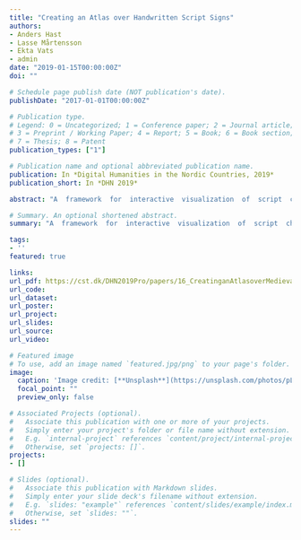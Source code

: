 ```yaml
---
title: "Creating an Atlas over Handwritten Script Signs"
authors:
- Anders Hast
- Lasse Mårtensson
- Ekta Vats
- admin
date: "2019-01-15T00:00:00Z"
doi: ""

# Schedule page publish date (NOT publication's date).
publishDate: "2017-01-01T00:00:00Z"

# Publication type.
# Legend: 0 = Uncategorized; 1 = Conference paper; 2 = Journal article;
# 3 = Preprint / Working Paper; 4 = Report; 5 = Book; 6 = Book section;
# 7 = Thesis; 8 = Patent
publication_types: ["1"]

# Publication name and optional abbreviated publication name.
publication: In *Digital Humanities in the Nordic Countries, 2019*
publication_short: In *DHN 2019*

abstract: "A  framework  for  interactive  visualization  of  script  characteristics,  as  present  in  the  form  of  handwritten  letters,  is  proposed  in this  work.  The  basic  idea  behind  this  investigation  is  to  lay  the  foundations  for  creating  a  comprehensive  atlas  over  letter  forms  extracted from a large collection of handwritten documents, with minimal human guidance. The visualization of the results is based on the atlas metaphor and uses the t-SNE visualization method for creating island-like clusters that can be investigated using the proposed visualization framework. By changing a scale parameter one can investigate the dataset on different levels, i.e different sizes of the clusters."

# Summary. An optional shortened abstract.
summary: "A  framework  for  interactive  visualization  of  script  characteristics"

tags:
- ''
featured: true

links:
url_pdf: https://cst.dk/DHN2019Pro/papers/16_CreatinganAtlasoverMedievalScript-3.pdf
url_code:
url_dataset:
url_poster:
url_project:
url_slides:
url_source:
url_video:

# Featured image
# To use, add an image named `featured.jpg/png` to your page's folder.
image:
  caption: 'Image credit: [**Unsplash**](https://unsplash.com/photos/pLCdAaMFLTE)'
  focal_point: ""
  preview_only: false

# Associated Projects (optional).
#   Associate this publication with one or more of your projects.
#   Simply enter your project's folder or file name without extension.
#   E.g. `internal-project` references `content/project/internal-project/index.md`.
#   Otherwise, set `projects: []`.
projects:
- []

# Slides (optional).
#   Associate this publication with Markdown slides.
#   Simply enter your slide deck's filename without extension.
#   E.g. `slides: "example"` references `content/slides/example/index.md`.
#   Otherwise, set `slides: ""`.
slides: ""
---
```

